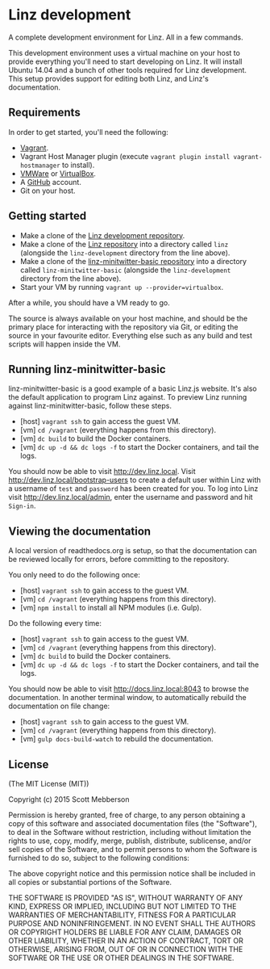 # Linz development

A complete development environment for Linz. All in a few commands.

This development environment uses a virtual machine on your host to provide everything you'll need to start developing on Linz. It will install Ubuntu 14.04 and a bunch of other tools required for Linz development. This setup provides support for editing both Linz, and Linz's documentation.

## Requirements

In order to get started, you'll need the following:

- [Vagrant](https://www.vagrantup.com/).
- Vagrant Host Manager plugin (execute `vagrant plugin install vagrant-hostmanager` to install).
- [VMWare](http://www.vmware.com/]) or [VirtualBox](https://www.virtualbox.org/).
- A [GitHub](https://github.com/) account.
- Git on your host.

## Getting started

- Make a clone of the [Linz development repository](https://github.com/smebberson/linz-development).
- Make a clone of the [Linz repository](https://github.com/smebberson/linz) into a directory called `linz` (alongside the `linz-development` directory from the line above).
- Make a clone of the [linz-minitwitter-basic repository](https://github.com/smebberson/linz-minitwitter-basic) into a directory called `linz-minitwitter-basic` (alongside the `linz-development` directory from the line above).
- Start your VM by running `vagrant up --provider=virtualbox`.

After a while, you should have a VM ready to go.

The source is always available on your host machine, and should be the primary place for interacting with the repository via Git, or editing the source in your favourite editor. Everything else such as any build and test scripts will happen inside the VM.

## Running linz-minitwitter-basic

linz-minitwitter-basic is a good example of a basic Linz.js website. It's also the default application to program Linz against. To preview Linz running against linz-minitwitter-basic, follow these steps.

- [host]    `vagrant ssh` to gain access the guest VM.
- [vm]      `cd /vagrant` (everything happens from this directory).
- [vm]      `dc build` to build the Docker containers.
- [vm]      `dc up -d && dc logs -f` to start the Docker containers, and tail the logs.

You should now be able to visit http://dev.linz.local. Visit http://dev.linz.local/bootstrap-users to create a default user within Linz with a username of `test` and `password` has been created for you. To log into Linz visit http://dev.linz.local/admin, enter the username and password and hit `Sign-in`.

## Viewing the documentation

A local version of readthedocs.org is setup, so that the documentation can be reviewed locally for errors, before committing to the repository.

You only need to do the following once:

- [host]    `vagrant ssh` to gain access to the guest VM.
- [vm]      `cd /vagrant` (everything happens from this directory).
- [vm]      `npm install` to install all NPM modules (i.e. Gulp).

Do the following every time:

- [host]    `vagrant ssh` to gain access to the guest VM.
- [vm]      `cd /vagrant` (everything happens from this directory).
- [vm]      `dc build` to build the Docker containers.
- [vm]      `dc up -d && dc logs -f` to start the Docker containers, and tail the logs.

You should now be able to visit http://docs.linz.local:8043 to browse the documentation.
In another terminal window, to automatically rebuild the documentation on file change:

- [host]    `vagrant ssh` to gain access to the guest VM.
- [vm]      `cd /vagrant` (everything happens from this directory).
- [vm]      `gulp docs-build-watch` to rebuild the documentation.

## License

(The MIT License (MIT))

Copyright (c) 2015 Scott Mebberson

Permission is hereby granted, free of charge, to any person obtaining a copy
of this software and associated documentation files (the "Software"), to deal
in the Software without restriction, including without limitation the rights
to use, copy, modify, merge, publish, distribute, sublicense, and/or sell
copies of the Software, and to permit persons to whom the Software is
furnished to do so, subject to the following conditions:

The above copyright notice and this permission notice shall be included in all
copies or substantial portions of the Software.

THE SOFTWARE IS PROVIDED "AS IS", WITHOUT WARRANTY OF ANY KIND, EXPRESS OR
IMPLIED, INCLUDING BUT NOT LIMITED TO THE WARRANTIES OF MERCHANTABILITY,
FITNESS FOR A PARTICULAR PURPOSE AND NONINFRINGEMENT. IN NO EVENT SHALL THE
AUTHORS OR COPYRIGHT HOLDERS BE LIABLE FOR ANY CLAIM, DAMAGES OR OTHER
LIABILITY, WHETHER IN AN ACTION OF CONTRACT, TORT OR OTHERWISE, ARISING FROM,
OUT OF OR IN CONNECTION WITH THE SOFTWARE OR THE USE OR OTHER DEALINGS IN THE
SOFTWARE.
